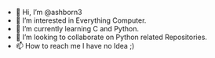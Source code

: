 - 👋 Hi, I’m @ashborn3
- 👀 I’m interested in Everything Computer.
- 🌱 I’m currently learning C and Python.
- 💞️ I’m looking to collaborate on Python related Repositories.
- 📫 How to reach me I have no Idea ;)

<!---
ashborn3/ashborn3 is a ✨ special ✨ repository because its `README.md` (this file) appears on your GitHub profile.
You can click the Preview link to take a look at your changes.
--->
